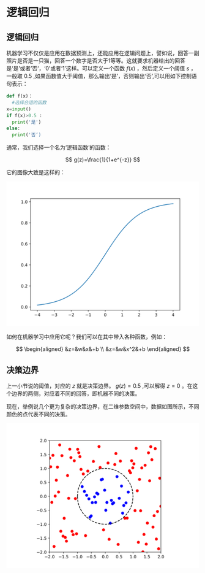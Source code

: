 # 逻辑回归

## 逻辑回归

机器学习不仅仅是应用在数据预测上，还能应用在逻辑问题上，譬如说，回答一副照片是否是一只猫，回答一个数字是否大于1等等。这就要求机器给出的回答是‘是’或者’否‘，‘0’或者‘1’这样。可以定义一个函数 $f(x)$ ，然后定义一个阈值 $s$ ，一般取 $0.5$ ,如果函数值大于阈值，那么输出‘是’，否则输出‘否’,可以用如下控制语句表示：

```python
def f(x)：
  #选择合适的函数
x=input()
if f(x)>0.5 :
  print('是')
else:
  print('否‘)
```

通常，我们选择一个名为‘逻辑函数’的函数：

$$
g(z)=\frac{1}{1+e^{-z}} 
$$


它的图像大致是这样的：

![](图片/6.svg)
 
如何在机器学习中应用它呢？我们可以在其中带入各种函数，例如：

$$
\begin{aligned}
&z=&w&x&+b \\
&z=&w&x^2&+b 
\end{aligned}
$$

## 决策边界


上一小节说的阈值，对应的 $z$ 就是决策边界。 $g(z)=0.5$ ,可以解得 $z=0$ 。在这个边界的两侧，对应着不同的回答，即机器不同的决策。

现在，举例说几个更为复杂的决策边界，在二维参数空间中，数据如图所示，不同颜色的点代表不同的决策。

![](图片/7.svg)





